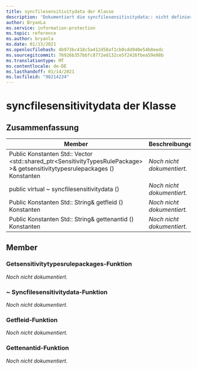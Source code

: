 ```yaml
---
title: syncfilesensitivitydata der Klasse
description: 'Dokumentiert die syncfilesensitivitydata:: nicht definierte Klasse des Microsoft Information Protection (MIP) SDK.'
author: BryanLa
ms.service: information-protection
ms.topic: reference
ms.author: bryanla
ms.date: 01/13/2021
ms.openlocfilehash: 4b973bc418c5a412d58af1cb0cdd940e54b8eedc
ms.sourcegitcommit: 76926b357bbfc8772ed132ce5f2426fbea59e98b
ms.translationtype: MT
ms.contentlocale: de-DE
ms.lasthandoff: 01/14/2021
ms.locfileid: "98214234"
---
```

# <a name="class-syncfilesensitivitydata"></a>syncfilesensitivitydata der Klasse 
  
## <a name="summary"></a>Zusammenfassung
 Member                        | Beschreibungen                                
--------------------------------|---------------------------------------------
Public Konstanten Std:: Vector \<std::shared_ptr\<SensitivityTypesRulePackage\> \>& getsensitivitytypesrulepackages () Konstanten  | _Noch nicht dokumentiert._
public virtual ~ syncfilesensitivitydata ()  | _Noch nicht dokumentiert._
Public Konstanten Std:: String& getfleid () Konstanten  | _Noch nicht dokumentiert._
Public Konstanten Std:: String& gettenantid () Konstanten  | _Noch nicht dokumentiert._
  
## <a name="members"></a>Member
  
### <a name="getsensitivitytypesrulepackages-function"></a>Getsensitivitytypesrulepackages-Funktion
_Noch nicht dokumentiert._

  
### <a name="syncfilesensitivitydata-function"></a>~ Syncfilesensitivitydata-Funktion
_Noch nicht dokumentiert._

  
### <a name="getfileid-function"></a>Getfleid-Funktion
_Noch nicht dokumentiert._

  
### <a name="gettenantid-function"></a>Gettenantid-Funktion
_Noch nicht dokumentiert._
